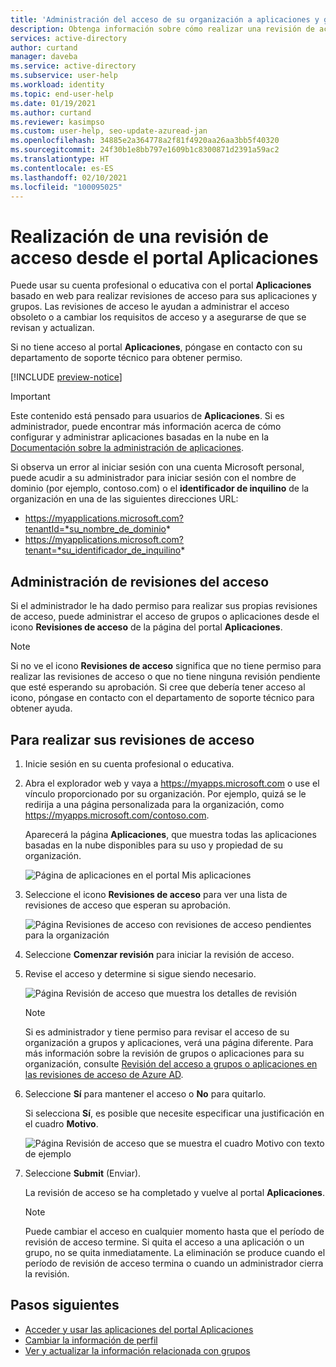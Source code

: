 ```yaml
---
title: 'Administración del acceso de su organización a aplicaciones y grupos: Azure AD'
description: Obtenga información sobre cómo realizar una revisión de acceso para administrar el acceso de seguridad para las aplicaciones y grupos de su organización desde el portal Aplicaciones.
services: active-directory
author: curtand
manager: daveba
ms.service: active-directory
ms.subservice: user-help
ms.workload: identity
ms.topic: end-user-help
ms.date: 01/19/2021
ms.author: curtand
ms.reviewer: kasimpso
ms.custom: user-help, seo-update-azuread-jan
ms.openlocfilehash: 34885e2a364778a2f81f4920aa26aa3bb5f40320
ms.sourcegitcommit: 24f30b1e8bb797e1609b1c8300871d2391a59ac2
ms.translationtype: HT
ms.contentlocale: es-ES
ms.lasthandoff: 02/10/2021
ms.locfileid: "100095025"
---
```

# <a name="perform-an-access-review-from-the-my-apps-portal"></a>Realización de una revisión de acceso desde el portal Aplicaciones

Puede usar su cuenta profesional o educativa con el portal **Aplicaciones** basado en web para realizar revisiones de acceso para sus aplicaciones y grupos. Las revisiones de acceso le ayudan a administrar el acceso obsoleto o a cambiar los requisitos de acceso y a asegurarse de que se revisan y actualizan.

Si no tiene acceso al portal **Aplicaciones**, póngase en contacto con su departamento de soporte técnico para obtener permiso.

[!INCLUDE [preview-notice](../../../includes/active-directory-end-user-my-apps-portal.md)]

>[!Important]
>Este contenido está pensado para usuarios de **Aplicaciones**. Si es administrador, puede encontrar más información acerca de cómo configurar y administrar aplicaciones basadas en la nube en la [Documentación sobre la administración de aplicaciones](../manage-apps/index.yml).
>
> Si observa un error al iniciar sesión con una cuenta Microsoft personal, puede acudir a su administrador para iniciar sesión con el nombre de dominio (por ejemplo, contoso.com) o el **identificador de inquilino** de la organización en una de las siguientes direcciones URL:
>
>   - https://myapplications.microsoft.com?tenantId=*su_nombre_de_dominio*
>   - https://myapplications.microsoft.com?tenant=*su_identificador_de_inquilino*

## <a name="manage-access-reviews"></a>Administración de revisiones del acceso

Si el administrador le ha dado permiso para realizar sus propias revisiones de acceso, puede administrar el acceso de grupos o aplicaciones desde el icono **Revisiones de acceso** de la página del portal **Aplicaciones**.

>[!Note]
>Si no ve el icono **Revisiones de acceso** significa que no tiene permiso para realizar las revisiones de acceso o que no tiene ninguna revisión pendiente que esté esperando su aprobación. Si cree que debería tener acceso al icono, póngase en contacto con el departamento de soporte técnico para obtener ayuda.

## <a name="to-perform-your-access-reviews"></a>Para realizar sus revisiones de acceso

1. Inicie sesión en su cuenta profesional o educativa.

1. Abra el explorador web y vaya a https://myapps.microsoft.com o use el vínculo proporcionado por su organización. Por ejemplo, quizá se le redirija a una página personalizada para la organización, como https://myapps.microsoft.com/contoso.com.

    Aparecerá la página **Aplicaciones**, que muestra todas las aplicaciones basadas en la nube disponibles para su uso y propiedad de su organización.

    ![Página de aplicaciones en el portal Mis aplicaciones](media/my-apps-portal/my-apps-home.png)

1. Seleccione el icono **Revisiones de acceso** para ver una lista de revisiones de acceso que esperan su aprobación.

    ![Página Revisiones de acceso con revisiones de acceso pendientes para la organización](media/my-apps-portal/my-apps-portal-access-reviews-page.png)

1. Seleccione **Comenzar revisión** para iniciar la revisión de acceso.

5. Revise el acceso y determine si sigue siendo necesario.

    ![Página Revisión de acceso que muestra los detalles de revisión](media/my-apps-portal/my-apps-portal-perform-access-reviews-page.png)

    >[!Note]
    >Si es administrador y tiene permiso para revisar el acceso de su organización a grupos y aplicaciones, verá una página diferente. Para más información sobre la revisión de grupos o aplicaciones para su organización, consulte [Revisión del acceso a grupos o aplicaciones en las revisiones de acceso de Azure AD](../governance/perform-access-review.md).

6. Seleccione **Sí** para mantener el acceso o **No** para quitarlo.

    Si selecciona **Sí**, es posible que necesite especificar una justificación en el cuadro **Motivo**.

    ![Página Revisión de acceso que se muestra el cuadro Motivo con texto de ejemplo](media/my-apps-portal/my-apps-portal-perform-access-reviews-reason-box.png)

7. Seleccione **Submit** (Enviar).

    La revisión de acceso se ha completado y vuelve al portal **Aplicaciones**.

    >[!Note]
    >Puede cambiar el acceso en cualquier momento hasta que el período de revisión de acceso termine. Si quita el acceso a una aplicación o un grupo, no se quita inmediatamente. La eliminación se produce cuando el período de revisión de acceso termina o cuando un administrador cierra la revisión.

## <a name="next-steps"></a>Pasos siguientes

- [Acceder y usar las aplicaciones del portal Aplicaciones](my-apps-portal-end-user-access.md)
- [Cambiar la información de perfil](./my-account-portal-settings.md)
- [Ver y actualizar la información relacionada con grupos](my-apps-portal-end-user-groups.md)
